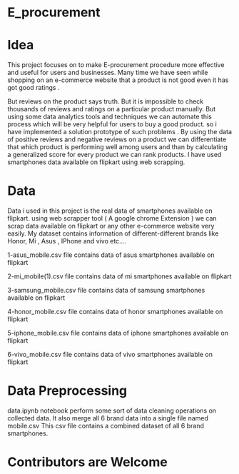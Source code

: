 # E_procurement

# Idea
<p>
  This project focuses on to make E-procurement procedure more effective and useful for users and businesses.
  Many time we have seen while shopping on an e-commerce website that a product is not good even it has got 
  good ratings .
  
  But reviews on the product says truth.
  But it is impossible to check thousands of reviews and ratings on a particular product manually.
  But using some data analytics tools and techniques we can automate this process which will be very helpful 
  for users to buy a good product.
  so i have implemented a solution prototype of such problems .
  By using the data of positive reviews and negative reviews on a product we can differentiate that which product 
  is performing well among users and than by calculating a generalized score for every product we can rank products.
  I have used smartphones data available on flipkart using web scrapping.

</p>
<h1>Data</h1>
<p>
  Data i used in this project is the real data of smartphones available on flipkart.
  using web scrapper tool ( A google chrome Extension ) we can scrap data available 
  on flipkart or any other e-commerce website very easily.
  My dataset contains information of different-different brands like Honor, Mi ,
  Asus , IPhone and vivo etc....
 
  1-asus_mobile.csv file contains data of asus smartphones available on flipkart
  
  2-mi_mobile(1).csv file contains data of mi smartphones available on flipkart
  
  3-samsung_mobile.csv file contains data of samsung smartphones available on flipkart
  
  4-honor_mobile.csv file contains data of honor smartphones available on flipkart
  
  5-iphone_mobile.csv file contains data of iphone smartphones available on flipkart
  
  6-vivo_mobile.csv file contains data of vivo smartphones available on flipkart

</p>

# Data Preprocessing
<p>
  data.ipynb notebook perform some sort of data cleaning operations on collected data.
  It also merge all 6 brand data into a single file named mobile.csv
  This csv file contains a combined dataset of all 6 brand smartphones.
 
 </p>
 
 <h1>Contributors are Welcome</h1>
 
 
